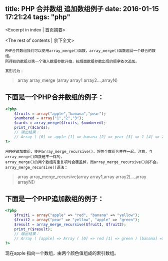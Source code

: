 title: PHP 合并数组 追加数组例子
date: 2016-01-15 17:21:24
tags: "php"
---
<Excerpt in index | 首页摘要> 
<!-- more -->
<The rest of contents | 余下全文>
	
	PHP合并数组我们可以使用array_merge()函数，array_merge()函数返回一个联合的数组。
	所得到的数组以第一个输入数组参数开始，按后面数组参数出现的顺序依次追加。

	其形式为：	
> array array_merge (array array1 array2…,arrayN)


## 下面是一个PHP合并数组的例子：
```php
<?php
	$fruits = array("apple","banana","pear");
	$numbered = array("1","2","3");
	$cards = array_merge($fruits, $numbered);
	print_r($cards);
	// 输出结果：
	// Array ( [0] => apple [1] => banana [2] => pear [3] => 1 [4] => 2 [5] => 3 )
?>
```
	用PHP追加数组，使用array_merge_recursive()，将两个数组合并在一起，注意，与array_merge()函数是不一样的，
	array_merge()的两个数组有重复项时会覆盖掉，而array_merge_recursive()则不会。
	array_merge_recursive()语法：
> array array_merge_recursive(array array1,array array2[…,array arrayN])
	

## 下面是一个PHP追加数组的例子：
```php
<?php
	$fruit1 = array("apple" => "red", "banana" => "yellow");
	$fruit2 = array("pear" => "yellow", "apple" => "green");
	$result = array_merge_recursive($fruit1, $fruit2);
	print_r($result);
	// 输出结果：
	// Array ( [apple] => Array ( [0] => red [1] => green ) [banana] => yellow [pear] => yellow )
?>
```

现在apple 指向一个数组，由两个颜色值组成的索引数组。